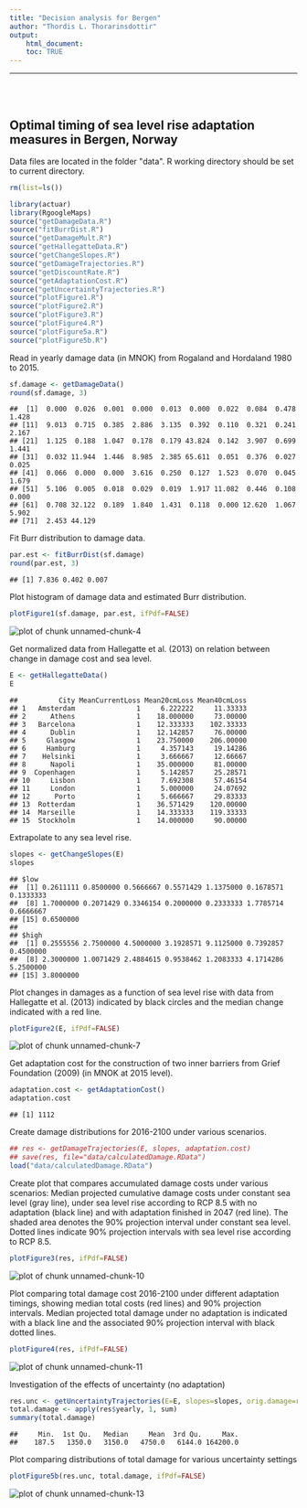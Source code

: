 ```yaml
---
title: "Decision analysis for Bergen"
author: "Thordis L. Thorarinsdottir"
output:
    html_document:
    toc: TRUE
---
```

    
<hr></hr>
<br></br>

## Optimal timing of sea level rise adaptation measures in Bergen, Norway
    
Data files are located in the folder "data".
R working directory should be set to current directory. 


```r
rm(list=ls())

library(actuar)
library(RgoogleMaps)
source("getDamageData.R")
source("fitBurrDist.R")
source("getDamageMult.R")
source("getHallegatteData.R")
source("getChangeSlopes.R")
source("getDamageTrajectories.R")
source("getDiscountRate.R")
source("getAdaptationCost.R")
source("getUncertaintyTrajectories.R")
source("plotFigure1.R")
source("plotFigure2.R")
source("plotFigure3.R")
source("plotFigure4.R")
source("plotFigure5a.R")
source("plotFigure5b.R")
```

Read in yearly damage data (in MNOK) from Rogaland and Hordaland 1980 to 2015.

```r
sf.damage <- getDamageData()
round(sf.damage, 3)
```

```
##  [1]  0.000  0.026  0.001  0.000  0.013  0.000  0.022  0.084  0.478  1.428
## [11]  9.013  0.715  0.385  2.886  3.135  0.392  0.110  0.321  0.241  2.167
## [21]  1.125  0.188  1.047  0.178  0.179 43.824  0.142  3.907  0.699  1.441
## [31]  0.032 11.944  1.446  8.985  2.385 65.611  0.051  0.376  0.027  0.025
## [41]  0.066  0.000  0.000  3.616  0.250  0.127  1.523  0.070  0.045  1.679
## [51]  5.106  0.005  0.018  0.029  0.019  1.917 11.082  0.446  0.108  0.000
## [61]  0.708 32.122  0.189  1.840  1.431  0.118  0.000 12.620  1.067  5.902
## [71]  2.453 44.129
```

Fit Burr distribution to damage data.   

```r
par.est <- fitBurrDist(sf.damage)
round(par.est, 3)
```

```
## [1] 7.836 0.402 0.007
```

Plot histogram of damage data and estimated Burr distribution. 

```r
plotFigure1(sf.damage, par.est, ifPdf=FALSE)
```

![plot of chunk unnamed-chunk-4](figure/unnamed-chunk-4-1.png)

Get normalized data from Hallegatte et al. (2013) on relation between change in damage cost and sea level.  

```r
E <- getHallegatteData()
E
```

```
##          City MeanCurrentLoss Mean20cmLoss Mean40cmLoss
## 1   Amsterdam               1     6.222222     11.33333
## 2      Athens               1    18.000000     73.00000
## 3   Barcelona               1    12.333333    102.33333
## 4      Dublin               1    12.142857     76.00000
## 5     Glasgow               1    23.750000    206.00000
## 6     Hamburg               1     4.357143     19.14286
## 7    Helsinki               1     3.666667     12.66667
## 8      Napoli               1    35.000000     81.00000
## 9  Copenhagen               1     5.142857     25.28571
## 10     Lisbon               1     7.692308     57.46154
## 11     London               1     5.000000     24.07692
## 12      Porto               1     5.666667     29.83333
## 13  Rotterdam               1    36.571429    120.00000
## 14  Marseille               1    14.333333    119.33333
## 15  Stockholm               1    14.000000     90.00000
```
Extrapolate to any sea level rise. 

```r
slopes <- getChangeSlopes(E)
slopes
```

```
## $low
##  [1] 0.2611111 0.8500000 0.5666667 0.5571429 1.1375000 0.1678571 0.1333333
##  [8] 1.7000000 0.2071429 0.3346154 0.2000000 0.2333333 1.7785714 0.6666667
## [15] 0.6500000
## 
## $high
##  [1] 0.2555556 2.7500000 4.5000000 3.1928571 9.1125000 0.7392857 0.4500000
##  [8] 2.3000000 1.0071429 2.4884615 0.9538462 1.2083333 4.1714286 5.2500000
## [15] 3.8000000
```

Plot changes in damages as a function of sea level rise with data from Hallegatte et al. (2013) indicated by black circles and the median change indicated with a red line. 

```r
plotFigure2(E, ifPdf=FALSE)
```

![plot of chunk unnamed-chunk-7](figure/unnamed-chunk-7-1.png)

Get adaptation cost for the construction of two inner barriers from Grief Foundation (2009) (in MNOK at 2015 level).   

```r
adaptation.cost <- getAdaptationCost() 
adaptation.cost
```

```
## [1] 1112
```

Create damage distributions for 2016-2100 under various scenarios. 

```r
## res <- getDamageTrajectories(E, slopes, adaptation.cost) 
## save(res, file="data/calculatedDamage.RData")
load("data/calculatedDamage.RData")
```

Create plot that compares accumulated damage costs under various scenarios: Median projected cumulative damage costs under constant sea level (gray line), under sea level rise according to RCP 8.5 with no adaptation (black line) and with adaptation finished in 2047 (red line). The shaded area denotes the 90% projection interval under constant sea level.  Dotted lines indicate 90% projection intervals with sea level rise according to RCP 8.5.   

```r
plotFigure3(res, ifPdf=FALSE) 
```

![plot of chunk unnamed-chunk-10](figure/unnamed-chunk-10-1.png)

Plot comparing total damage cost 2016-2100 under different adaptation timings, showing median total costs (red lines) and 90% projection intervals. Median projected total damage under no adaptation is indicated with a black line and the associated 90% projection interval with black dotted lines. 

```r
plotFigure4(res, ifPdf=FALSE) 
```

![plot of chunk unnamed-chunk-11](figure/unnamed-chunk-11-1.png)

Investigation of the effects of uncertainty (no adaptation)

```r
res.unc <- getUncertaintyTrajectories(E=E, slopes=slopes, orig.damage=res$orig, damage.scenario=res$scenario)
total.damage <- apply(res$yearly, 1, sum)
summary(total.damage)
```

```
##     Min.  1st Qu.   Median     Mean  3rd Qu.     Max. 
##    187.5   1350.0   3150.0   4750.0   6144.0 164200.0
```

Plot comparing distributions of total damage for various uncertainty settings

```r
plotFigure5b(res.unc, total.damage, ifPdf=FALSE)
```

![plot of chunk unnamed-chunk-13](figure/unnamed-chunk-13-1.png)









